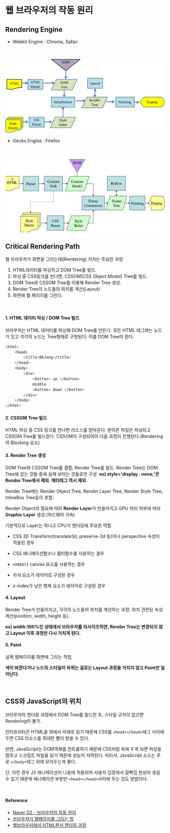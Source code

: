 # 웹 브라우저의 작동 원리

## Rendering Engine

* Webkit Engine : Chrome, Safari
<br/>

![웹킷엔진](/Web/images/Webkit.png)

* Gecko Engine : Firefox
<br/>

![겟코엔진](/Web/images/Gecko.jpg)

## Critical Rendering Path

웹 브라우저가 화면을 그리는데(Rendering) 거치는 주요한 과정

1. HTML데이터를 파싱하고 DOM Tree를 빌드.
2. 파싱 중 CSS링크를 만나면, CSSOM(CSS Object Model) Tree를 빌드.
3. DOM Tree와 CSSOM Tree를 이용해 Render Tree 생성.
4. Render Tree의 노드들의 위치를 계산(Layout)
5. 화면에 웹 페이지를 그린다.

</br>

#### 1. HTML 데이터 파싱 / DOM Tree 빌드
브라우저는 HTML 데이터를 파싱해 DOM Tree를 만든다.
모든 HTML 태그에는 노드가 있고 각각의 노드는 Tree형태로 구현된다.
이를 DOM Tree라 한다.

```sh
<html>
    <head>
        <title>BKJang</title>
    </head>
    <body>
        <div>
        	<button> up </button>
            middle
            <button> down </button>
        </div>
    </body>
</html>
```

#### 2. CSSOM Tree 빌드
HTML 파싱 중 CSS 링크를 만나면 리소스를 받아온다.
받아온 파일은 파싱되고 CSSOM Tree를 빌드한다.
CSSOM이 구성되어야 다음 과정이 진행된다.(Rendering의 Blocking 요소)


#### 3. Render Tree 생성

DOM Tree와 CSSOM Tree를 결합, Render Tree를 빌드.
Render Tree는 DOM Tree에 있는 것들 중에 실제 보이는 것들로만 구성.
**ex) style='display : none;'은 Render Tree에서 제외. 메타태그 역시 제외.**


Render Tree에는 Render Object Tree, Render Layer Tree, Render Style Tree, InlineBox Tree등이 포함.

Render Object의 필요에 따라 **Render Layer**가 만들어지고 GPU 처리 여부에 따라 **Graphic Layer** 생성.(하드웨어 가속)

기본적으로 Layer는 하나고 CPU가 렌더링에 주요한 역할.

* CSS 3D Transform(translate3d, preserve-3d 등)이나 perspective 속성이 적용된 경우

* CSS 애니메이션함수나 필터함수를 사용하는 경우

* video나 canvas 요소를 사용하는 경우

* 자식 요소가 레이어로 구성된 경우

* z-index가 낮은 형제 요소가 레이어로 구성된 경우


#### 4. Layout

Render Tree가 만들어지고, 각각의 노드들의 위치를 계산하는 과정.
위치 관련된 속성 계산(position, width, height 등).

**ex) width:100%인 상태에서 브라우저를 리사이즈하면, Render Tree는 변경되지 않고 Layout 이후 과정만 다시 거치게 된다.**

#### 5. Paint

실제 웹페이지를 화면에 그리는 작업.

**색이 바뀐다거나 노드의 스타일이 바뀌는 걸로는 Layout 과정을 거치지 않고 Paint만 일어난다.**


</br>

## CSS와 JavaScript의 위치

브라우저의 렌더링 과정에서 DOM Tree를 빌드한 후, 스타일 규칙이 없으면 Rendering이 불가.

인터프리터은 HTML을 위에서 아래로 읽기 때문에 CSS를 `<head></head>`태그 사이에 두면 CSS 리소스를 최대한 빨리 받을 수 있다.

반면, JavaScript는 DOM객체를 컨트롤하기 때문에 CSS처럼 위에 두게 되면 파싱을 멈추고 스크립트 파일을 읽기 때문에 성능이 저하된다. 따라서, JavaScript 소스는 주로 `</body>`태그 위에 모아두는게 좋다.

단, 이런 경우 JS 애니메이션이 나중에 적용되어 사용자 입장에서 깜빡임 현상이 생길 수 있기 때문에 애니메이션 부분만 `<head></head>`사이에 두는 것도 방법이다.

<br/>

#### Reference

* [Naver D2 - 브라우저의 작동 원리](http://d2.naver.com/helloworld/59361)
* [브라우저가 웹페이지를 그리는 법](https://isme2n.github.io/devlog/2017/07/06/browser-rendering/)
* [웹브라우저에서 HTML문서 렌더링 과정](http://jeong-pro.tistory.com/90)

